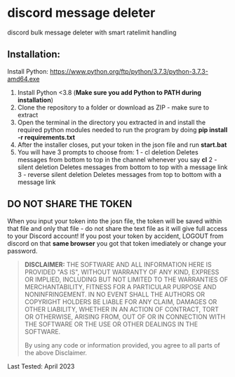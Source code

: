# discord message deleter

discord bulk message deleter with smart ratelimit handling

## Installation:

Install Python:
https://www.python.org/ftp/python/3.7.3/python-3.7.3-amd64.exe

1. Install Python <3.8 (<b>Make sure you add Python to PATH during installation</b>)
2. Clone the repository to a folder or download as ZIP - make sure to extract
3. Open the terminal in the directory you extracted in and install the required python modules needed to run the program by doing **pip install -r requirements.txt**
4. After the installer closes, put your token in the json file and run **start.bat**
5. You will have 3 prompts to choose from:
    1 - cl deletion
        Deletes messages from bottom to top in the channel whenever you say **cl**
    2 - silent deletion
        Deletes messages from bottom to top with a message link
    3 - reverse silent deletion
        Deletes messages from top to bottom with a message link

## DO NOT SHARE THE TOKEN

When you input your token into the josn file, the token will be saved within that file and only that file - do not share the text file as it will give full access to your Discord account!
If you post your token by accident, LOGOUT from discord on that **same browser** you got that token imediately or change your password.

> **DISCLAIMER:**
> THE SOFTWARE AND ALL INFORMATION HERE IS PROVIDED "AS IS", WITHOUT WARRANTY OF ANY KIND, EXPRESS OR IMPLIED, INCLUDING BUT NOT LIMITED TO THE WARRANTIES OF MERCHANTABILITY, FITNESS FOR A PARTICULAR PURPOSE AND NONINFRINGEMENT. IN NO EVENT SHALL THE AUTHORS OR COPYRIGHT HOLDERS BE LIABLE FOR ANY CLAIM, DAMAGES OR OTHER LIABILITY, WHETHER IN AN ACTION OF CONTRACT, TORT OR OTHERWISE, ARISING FROM, OUT OF OR IN CONNECTION WITH THE SOFTWARE OR THE USE OR OTHER DEALINGS IN THE SOFTWARE.
>
> By using any code or information provided, you agree to all parts of the above Disclaimer.

Last Tested: April 2023
